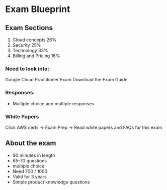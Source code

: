 # Exam Blueprint
## Exam Sections
1. Cloud concepts 26%
2. Security 25%
3. Technology 33%
4. Billing and Pricing 16%

### Need to look into: 
Google Cloud Practitioner Exam
Download the Exam Guide

### Responses:
- Multiple choice and multiple responses

### White Papers
Click AWS certs -> Exam Prep -> Read white papers and FAQs for this exam

## About the exam
- 90 minutes in length
- 65-70 questions
- multiple choice
- Need 700 / 1000
- Valid for 3 years
- Simple product knowledge questions